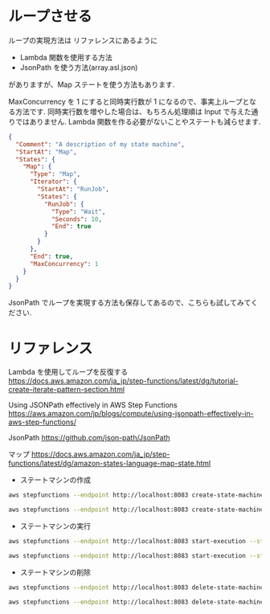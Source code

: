 # ループさせる

ループの実現方法は リファレンスにあるように

- Lambda 関数を使用する方法
- JsonPath を使う方法(array.asl.json)

がありますが、Map ステートを使う方法もあります.

MaxConcurrency を 1 にすると同時実行数が 1 になるので、事実上ループとなる方法です.
同時実行数を増やした場合は、もちろん処理順は Input で与えた通りではありません.
Lambda 関数を作る必要がないことやステートも減らせます.

```json
{
  "Comment": "A description of my state machine",
  "StartAt": "Map",
  "States": {
    "Map": {
      "Type": "Map",
      "Iterator": {
        "StartAt": "RunJob",
        "States": {
          "RunJob": {
            "Type": "Wait",
            "Seconds": 10,
            "End": true
          }
        }
      },
      "End": true,
      "MaxConcurrency": 1
    }
  }
}
```

JsonPath でループを実現する方法も保存してあるので、こちらも試してみてください.

# リファレンス

Lambda を使用してループを反復する
https://docs.aws.amazon.com/ja_jp/step-functions/latest/dg/tutorial-create-iterate-pattern-section.html

Using JSONPath effectively in AWS Step Functions
https://aws.amazon.com/jp/blogs/compute/using-jsonpath-effectively-in-aws-step-functions/

JsonPath
https://github.com/json-path/JsonPath

マップ
https://docs.aws.amazon.com/ja_jp/step-functions/latest/dg/amazon-states-language-map-state.html

- ステートマシンの作成

```sh
aws stepfunctions --endpoint http://localhost:8083 create-state-machine --name "machine3" --role-arn "arn:aws:iam::012345678901:role/DummyRole" --definition file://./loop/map.asl.json
```

```sh
aws stepfunctions --endpoint http://localhost:8083 create-state-machine --name "machine4" --role-arn "arn:aws:iam::012345678901:role/DummyRole" --definition file://./loop/jsonpath.asl.json
```

- ステートマシンの実行

```sh
aws stepfunctions --endpoint http://localhost:8083 start-execution --state-machine arn:aws:states:us-east-1:123456789012:stateMachine:machine3 --name map --input "["1","2"]"
```

```sh
aws stepfunctions --endpoint http://localhost:8083 start-execution --state-machine arn:aws:states:us-east-1:123456789012:stateMachine:machine4 --name jsonpath
```

- ステートマシンの削除

```sh
aws stepfunctions --endpoint http://localhost:8083 delete-state-machine --state-machine-arn arn:aws:states:us-east-1:123456789012:stateMachine:machine3
```

```sh
aws stepfunctions --endpoint http://localhost:8083 delete-state-machine --state-machine-arn arn:aws:states:us-east-1:123456789012:stateMachine:machine4
```
